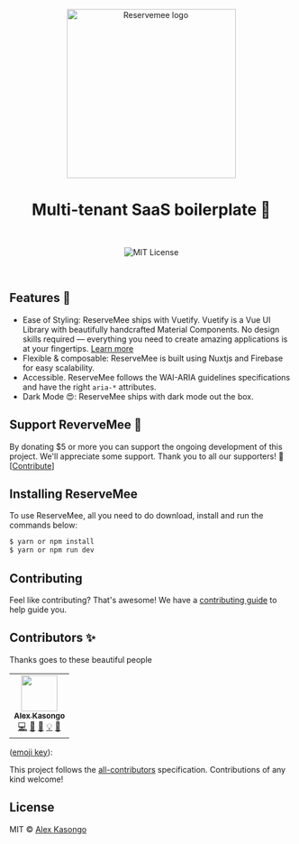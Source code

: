 <p align="center">
  <a href="https://github.com/reservemee/reservemee">
    <img src="https://github.com/alexkasongo/reservemee/static/reservemee.png?raw=true" alt="Reservemee logo" width="300" />
  </a>
</p>

<h1 align="center">Multi-tenant SaaS boilerplate 🌱</h1>

<br>

<p align="center">
  <img alt="MIT License" src="https://img.shields.io/github/license/chakra-ui/chakra-ui"/>
  </a>
</p>
<br />

## Features 🚀

- Ease of Styling: ReserveMee ships with Vuetify. Vuetify is a Vue UI Library with beautifully handcrafted Material Components. No design skills required — everything you need to create amazing applications is at your fingertips.
  [Learn more](https://vuetifyjs.com/en/)
- Flexible & composable: ReserveMee is built using Nuxtjs and Firebase for easy scalability.
- Accessible. ReserveMee follows the WAI-ARIA guidelines specifications
  and have the right `aria-*` attributes.
- Dark Mode 😍: ReserveMee ships with dark mode out the box.

## Support ReverveMee 💖

By donating \$5 or more you can support the ongoing development of this project.
We'll appreciate some support. Thank you to all our supporters! 🙏
[[Contribute](https://www.buymeacoffee.com/alexkasongo)]

## Installing ReserveMee

To use ReserveMee, all you need to do download, install and run the commands below:

```sh
$ yarn or npm install
$ yarn or npm run dev
```
## Contributing

Feel like contributing? That's awesome! We have a
[contributing guide](./CONTRIBUTING.md) to help guide you.

## Contributors ✨

Thanks goes to these beautiful people

<!-- ALL-CONTRIBUTORS-LIST:START - Do not remove or modify this section -->
<!-- prettier-ignore-start -->
<!-- markdownlint-disable -->
<table>
  <tr>
    <td align="center"><a href="https://github.com/alexkasongo"><img src="https://avatars2.githubusercontent.com/u/43553652?s=460&u=164e6aa65f5640ff9ff5ffc9b737458fa5002bfb&v=4" width="64px;" alt=""/><br /><sub><b>Alex Kasongo</b></sub></a><br /><a href="https://github.com/reservemee/reservemee/commits?author=alexkasongo" title="Code">💻</a> <a href="#maintenance-alexkasongo" title="Maintenance">🚧</a> <a href="https://github.com/reservemee/reservemee/commits?author=alexkasongo" title="Documentation">📖</a> <a href="#example-alexkasongo" title="Examples">💡</a> <a href="#design-alexkasongo" title="Design">🎨</a></td>
    
  
</table>

<!-- markdownlint-restore -->
<!-- prettier-ignore-end -->

<!-- ALL-CONTRIBUTORS-LIST:END -->

([emoji key](https://allcontributors.org/docs/en/emoji-key)):

This project follows the
[all-contributors](https://github.com/all-contributors/all-contributors)
specification. Contributions of any kind welcome!

## License

MIT © [Alex Kasongo](https://github.com/alexkasongo)
